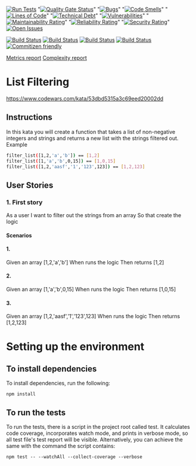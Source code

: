 [![Run Tests](https://github.com/LaszloFeher-XP/XP-Farm_List_Filtering/actions/workflows/test.yml/badge.svg)](https://github.com/LaszloFeher-XP/XP-Farm_List_Filtering/actions/workflows/test.yml/badge.svg) 
"[![Quality Gate Status](https://sonarcloud.io/api/project_badges/measure?project=LaszloFeher-XP_XP-Farm_List_Filtering&metric=alert_status)](https://sonarcloud.io/summary/new_code?id=LaszloFeher-XP_XP-Farm_List_Filtering)" 
"[![Bugs](https://sonarcloud.io/api/project_badges/measure?project=LaszloFeher-XP_XP-Farm_List_Filtering&metric=bugs)](https://sonarcloud.io/summary/new_code?id=LaszloFeher-XP_XP-Farm_List_Filtering)" 
"[![Code Smells](https://sonarcloud.io/api/project_badges/measure?project=LaszloFeher-XP_XP-Farm_List_Filtering&metric=code_smells)](https://sonarcloud.io/summary/new_code?id=LaszloFeher-XP_XP-Farm_List_Filtering)" 
"[![Lines of Code](https://sonarcloud.io/api/project_badges/measure?project=LaszloFeher-XP_XP-Farm_List_Filtering&metric=ncloc)](https://sonarcloud.io/summary/new_code?id=LaszloFeher-XP_XP-Farm_List_Filtering)" 
"[![Technical Debt](https://sonarcloud.io/api/project_badges/measure?project=LaszloFeher-XP_XP-Farm_List_Filtering&metric=sqale_index)](https://sonarcloud.io/summary/new_code?id=LaszloFeher-XP_XP-Farm_List_Filtering)" 
"[![Vulnerabilities](https://sonarcloud.io/api/project_badges/measure?project=LaszloFeher-XP_XP-Farm_List_Filtering&metric=vulnerabilities)](https://sonarcloud.io/summary/new_code?id=LaszloFeher-XP_XP-Farm_List_Filtering)" 
"[![Maintainability Rating](https://sonarcloud.io/api/project_badges/measure?project=LaszloFeher-XP_XP-Farm_List_Filtering&metric=sqale_rating)](https://sonarcloud.io/summary/new_code?id=LaszloFeher-XP_XP-Farm_List_Filtering)" 
"[![Reliability Rating](https://sonarcloud.io/api/project_badges/measure?project=LaszloFeher-XP_XP-Farm_List_Filtering&metric=reliability_rating)](https://sonarcloud.io/summary/new_code?id=LaszloFeher-XP_XP-Farm_List_Filtering)" 
"[![Security Rating](https://sonarcloud.io/api/project_badges/measure?project=LaszloFeher-XP_XP-Farm_List_Filtering&metric=security_rating)](https://sonarcloud.io/summary/new_code?id=LaszloFeher-XP_XP-Farm_List_Filtering)" 
[![Open Issues](https://img.shields.io/github/issues/LaszloFeher-XP/XP-Farm_List_Filtering/badge.svg)](https://github.com/LaszloFeher-XP/XP-Farm_List_Filtering/issues) 

[![Build Status](coverage/badge-branches.svg)](coverage/badge-branches.svg) 
[![Build Status](coverage/badge-functions.svg)](coverage/badge-functions.svg) 
[![Build Status](coverage/badge-lines.svg)](coverage/badge-lines.svg) 
[![Build Status](coverage/badge-statements.svg)](coverage/badge-statements.svg) 
[![Commitizen friendly](https://img.shields.io/badge/commitizen-friendly-brightgreen.svg)](http://commitizen.github.io/cz-cli/) 

[Metrics report](metrics.md) 
[Complexity report](complexity-report.md) 

# List Filtering

https://www.codewars.com/kata/53dbd5315a3c69eed20002dd

## Instructions 

In this kata you will create a function that takes a list of non-negative integers and strings and returns a new list with the strings filtered out.
Example
```sh
filter_list([1,2,'a','b']) == [1,2]
filter_list([1,'a','b',0,15]) == [1,0,15]
filter_list([1,2,'aasf','1','123',123]) == [1,2,123]
```

## User Stories 

### 1. First story 
As a user
I want to filter out the strings from an array
So that create the logic

#### Scenarios 

#### 1. 
Given an array [1,2,'a','b'] 
When runs the logic
Then returns [1,2]

#### 2. 
Given an array [1,'a','b',0,15]
When runs the logic
Then returns [1,0,15]

#### 3. 
Given an array [1,2,'aasf','1','123',123]
When runs the logic
Then returns [1,2,123]

# Setting up the environment 

## To install dependencies 

To install dependencies, run the following: 

```npm install``` 

## To run the tests 

To run the tests, there is a script in the project root called test. It calculates code coverage, incorporates watch mode, and prints in verbose mode, so all test file's test report will be visible. Alternatively, you can achieve the same with the command the script contains: 

```npm test -- --watchAll --collect-coverage --verbose```  


